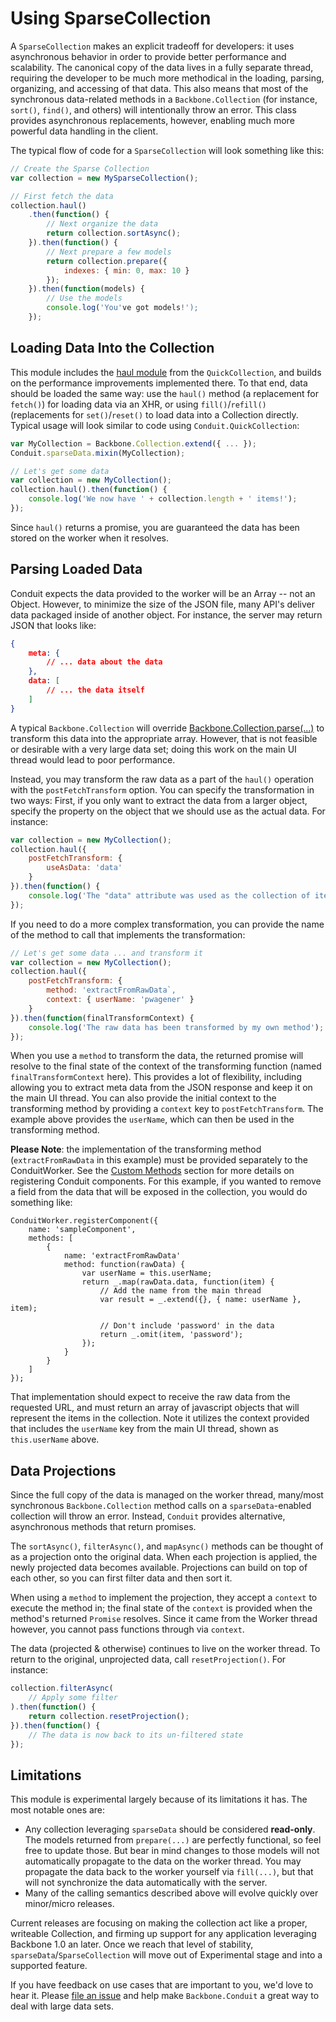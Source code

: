 # Using SparseCollection
A `SparseCollection` makes an explicit tradeoff for developers: it uses asynchronous behavior in order to provide
better performance and scalability.  The canonical copy of the data lives in a fully separate thread, requiring the
developer to be much more methodical in the loading, parsing, organizing, and accessing of that data.  This also
means that most of the synchronous data-related methods in a `Backbone.Collection` (for instance, `sort()`, `find()`,
and others) will intentionally throw an error.  This class provides asynchronous replacements, however, enabling much 
more powerful data handling in the client.

The typical flow of code for a `SparseCollection` will look something like this:

```javascript
// Create the Sparse Collection
var collection = new MySparseCollection();

// First fetch the data
collection.haul()
    .then(function() {
        // Next organize the data
        return collection.sortAsync();
    }).then(function() {
        // Next prepare a few models
        return collection.prepare({ 
            indexes: { min: 0, max: 10 }
        });
    }).then(function(models) {
        // Use the models
        console.log('You've got models!');
    });
```


## Loading Data Into the Collection
This module includes the [haul module](../QuickCollection/haul.html) from the `QuickCollection`, and builds on the
performance improvements implemented there.  To that end, data should be loaded the same way:  use the `haul()` method 
(a replacement for `fetch()`) for loading data via an XHR, or using `fill()`/`refill()` (replacements for 
`set()`/`reset()` to load data into a Collection directly.  Typical usage will look similar to code using 
`Conduit.QuickCollection`:

```javascript
var MyCollection = Backbone.Collection.extend({ ... });
Conduit.sparseData.mixin(MyCollection);

// Let's get some data
var collection = new MyCollection();
collection.haul().then(function() {
    console.log('We now have ' + collection.length + ' items!');
});
```

Since `haul()` returns a promise, you are guaranteed the data has been stored on the worker when it resolves.

## Parsing Loaded Data
Conduit expects the data provided to the worker will be an Array -- not an Object.  However, to minimize
the size of the JSON file, many API's deliver data packaged inside of another object.  For instance, the server may
return JSON that looks like:

```json
{
    meta: {
        // ... data about the data
    },
    data: [
        // ... the data itself
    ]
}
```

A typical `Backbone.Collection` will override [Backbone.Collection.parse(...)](http://backbonejs.org/#Collection-parse)
to transform  this data into the appropriate array.  However, that is not feasible or desirable with a very large data 
set; doing this work on the main UI thread would lead to poor performance.

Instead, you may transform the raw data as a part of the `haul()` operation with the `postFetchTransform` option.  You
can  specify the transformation in two ways:  First, if you only want to extract the data from a larger object, specify
the property on the object that we should use as the actual data.  For instance:

```javascript
var collection = new MyCollection();
collection.haul({
    postFetchTransform: {
        useAsData: 'data'
    }
}).then(function() {
    console.log('The "data" attribute was used as the collection of items');
});
```

If you need to do a more complex transformation, you can provide the name of the method to call that implements the
transformation:

```javascript
// Let's get some data ... and transform it
var collection = new MyCollection();
collection.haul({
    postFetchTransform: {
        method: 'extractFromRawData`,
        context: { userName: 'pwagener' }
    }
}).then(function(finalTransformContext) {
    console.log('The raw data has been transformed by my own method');
});
```

When you use a `method` to transform the data, the returned promise will resolve to the final state of the context of 
the transforming function (named `finalTransformContext` here).  This provides a lot of flexibility, including allowing
you to extract meta data from  the JSON response and keep it on the main UI thread.  You can also provide the initial
context to the transforming method by providing a `context` key to `postFetchTransform`.  The example above provides the
`userName`, which can then be used in the transforming method.

**Please Note**: the implementation of the transforming method (`extractFromRawData` in this example) must be provided 
separately to the ConduitWorker. See the [Custom Methods](customMethods.html) section for more details on registering
Conduit components.  For this example,  if you wanted to remove  a field from the data that will be exposed in the 
collection, you would do something like:

    ConduitWorker.registerComponent({
        name: 'sampleComponent',
        methods: [
            {
                name: 'extractFromRawData'
                method: function(rawData) {
                    var userName = this.userName;
                    return _.map(rawData.data, function(item) {
                        // Add the name from the main thread
                        var result = _.extend({}, { name: userName }, item);

                        // Don't include 'password' in the data
                        return _.omit(item, 'password');
                    });
                }
            }
        ]
    });

That implementation should expect to receive the raw data from the requested URL, and must return an array of javascript
objects that will represent the items in the collection.  Note it utilizes the context provided that includes the
`userName` key from the main UI thread, shown as `this.userName` above.

## Data Projections
Since the full copy of the data is managed on the worker thread, many/most synchronous `Backbone.Collection` method calls
on a `sparseData`-enabled collection will throw an error.  Instead, `Conduit` provides alternative, asynchronous methods
that return promises.

The `sortAsync()`, `filterAsync()`, and `mapAsync()` methods can be thought of as a projection onto the original data.
When each projection is applied, the newly projected data becomes available.  Projections can build on top of each other,
so you can first filter data and then sort it.

When using a `method` to implement the projection, they accept a `context` to execute the method in; the final state of 
the `context` is provided when the method's returned `Promise` resolves.  Since it came from the Worker thread however,
you cannot pass functions through via `context`.

The data (projected & otherwise) continues to live on the worker thread.  To return to the original, unprojected data,
call `resetProjection()`.  For instance:

```javascript
collection.filterAsync(
    // Apply some filter
).then(function() {
    return collection.resetProjection();
}).then(function() {
    // The data is now back to its un-filtered state
});
```


## Limitations
This module is experimental largely because of its limitations it has.  The most notable ones are:

- Any collection leveraging `sparseData` should be considered **read-only**.  The models returned from `prepare(...)`
are perfectly functional, so feel free to update those.  But bear in mind changes to those models will not automatically
propagate to the data on the worker thread.  You may propagate the data back to the worker yourself via `fill(...)`, but
that will not synchronize the data automatically with the server.
- Many of the calling semantics described above will evolve quickly over minor/micro releases.

Current releases are focusing on making the collection act like a proper, writeable Collection, and firming up support for
any application leveraging Backbone 1.0 an later.  Once we reach that level of stability, `sparseData`/`SparseCollection`
will move out of Experimental stage and into a supported feature.

If you have feedback on use cases that are important to you, we'd love to hear it.  Please
[file an issue](https://github.com/pwagener/backbone.conduit/issues) and help make `Backbone.Conduit` a great way to 
deal with large data sets.